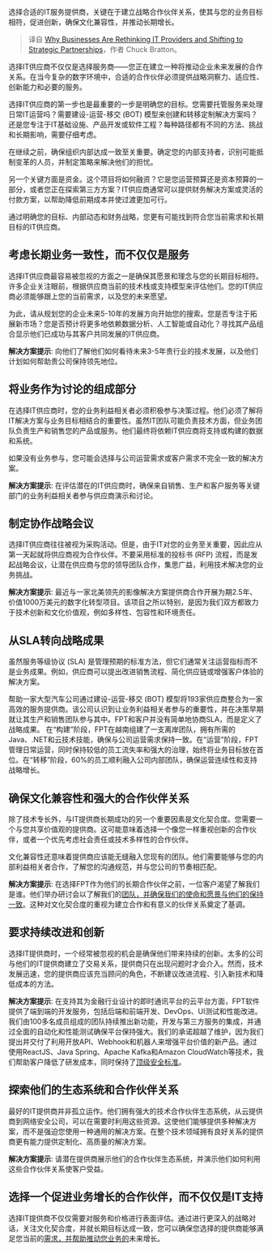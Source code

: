 
<!--
title: 企业为何重新思考 IT 提供商并转向战略合作伙伴关系
cover: https://cdn.thenewstack.io/media/2024/11/b7defd78-kirill-sh-evwwr6nmdf8-unsplash-scaled.jpg
-->

选择合适的IT服务提供商，关键在于建立战略合作伙伴关系，使其与您的业务目标相符，促进创新，确保文化兼容性，并推动长期增长。

> 译自 [Why Businesses Are Rethinking IT Providers and Shifting to Strategic Partnerships](https://thenewstack.io/why-businesses-are-rethinking-it-providers-and-shifting-to-strategic-partnerships/)，作者 Chuck Bratton。

选择IT供应商不仅仅是选择服务商——您正在建立一种将推动企业未来发展的合作关系。在当今复杂的数字环境中，合适的合作伙伴必须提供战略洞察力、适应性、创新能力和必要的服务。

选择IT供应商的第一步也是最重要的一步是明确您的目标。您需要托管服务来处理日常IT运营吗？需要建设-运营-移交 (BOT) 模型来创建和转移定制解决方案吗？还是您专注于IT基础设施、产品开发或软件工程？每种路径都有不同的方法、挑战和长期影响，需要仔细考虑。

在继续之前，确保组织内部达成一致至关重要。确定您的内部支持者，识别可能抵制变革的人员，并制定策略来解决他们的担忧。

另一个关键方面是资金。这个项目将如何融资？它是您运营预算还是资本预算的一部分，或者您正在探索第三方方案？IT供应商通常可以提供财务解决方案或灵活的付款方案，以帮助降低前期成本并使过渡更加可行。

通过明确您的目标、内部动态和财务战略，您更有可能找到符合您当前需求和长期目标的IT供应商。

## 考虑长期业务一致性，而不仅仅是服务
选择IT供应商最容易被忽视的方面之一是确保其愿景和理念与您的长期目标相符。许多企业关注眼前，根据供应商当前的技术栈或支持模型来评估他们。您的IT供应商必须能够跟上您的当前需求，以及您的未来愿望。

为此，请从规划您的企业未来5-10年的发展方向开始您的搜索。您是否专注于拓展新市场？您是否预计将更多地依赖数据分析、人工智能或自动化？寻找其产品组合显示他们已成功与其客户共同发展的IT供应商。

**解决方案提示**: 向他们了解他们如何看待未来3-5年贵行业的技术发展，以及他们计划如何帮助贵公司保持领先地位。

## 将业务作为讨论的组成部分
在选择IT供应商时，您的业务利益相关者必须积极参与决策过程。他们必须了解将IT解决方案与业务目标相结合的重要性。虽然IT团队可能负责技术方面，但业务团队负责生产和销售您的产品或服务。他们最终将依赖IT供应商将支持或构建的数据和系统。

如果没有业务参与，您可能会选择与公司运营需求或客户需求不完全一致的解决方案。

**解决方案提示**: 在评估潜在的IT供应商时，确保来自销售、生产和客户服务等关键部门的业务利益相关者参与供应商演示和讨论。

## 制定协作战略会议
选择IT供应商往往被视为采购活动。但是，由于IT对您的业务至关重要，因此应从第一天起就将供应商视为合作伙伴。不要采用标准的投标书 (RFP) 流程，而是发起战略会议，让潜在供应商与您的领导团队合作，集思广益，利用技术解决您的业务挑战。

**解决方案提示**: 最近与一家北美领先的影像解决方案提供商合作开展为期2.5年、价值1000万美元的数字化转型项目。该项目之所以特别，是因为我们双方都致力于技术创新和文化价值观，例如多样性、包容性和环境责任。

## 从SLA转向战略成果

虽然服务等级协议 (SLA) 是管理预期的标准方法，但它们通常关注运营指标而不是业务成果。例如，供应商可以提出改进销售流程、简化供应链或增强客户体验的解决方案。

帮助一家大型汽车公司通过建设-运营-移交 (BOT) 模型将193家供应商整合为一家高效的服务提供商。该公司认识到让业务利益相关者参与的重要性，并在决策早期就让其生产和销售团队参与其中。FPT和客户并没有简单地协商SLA，而是定义了战略成果。
在“构建”阶段，FPT在越南组建了一支离岸团队，拥有所需的Java、.NET和云技术技能，确保与公司运营需求保持一致。在“运营”阶段，FPT管理日常运营，同时保持较低的员工流失率和强大的治理，始终将业务目标放在首位。在“转移”阶段，60%的员工顺利融入公司内部团队，确保运营连续性和支持战略增长。

## 确保文化兼容性和强大的合作伙伴关系

除了技术专长外，与IT提供商长期成功的另一个重要因素是文化契合度。您需要一个与您共享价值观的提供商。这可能意味着选择一个像您一样重视创新的合作伙伴，或者一个优先考虑社会责任或技术多样性的合作伙伴。

文化兼容性还意味着提供商应该能无缝融入您现有的团队。他们需要能够与您的内部利益相关者合作，了解您的沟通规范，并与您公司的节奏相匹配。

**解决方案提示**: 在选择FPT作为他们的长期合作伙伴之前，一位客户渴望了解我们是谁。他们举办研讨会以了解我们的[团队，并确保我们的使命和愿景与他们的保持一致](https://thenewstack.io/entrepreneurship-for-engineers-why-team-alignment-matters/)。这种对文化契合度的重视为建立合作和有意义的伙伴关系奠定了基调。

## 要求持续改进和创新

选择IT提供商时，一个经常被忽视的机会是确保他们带来持续的创新。太多的公司与他们的IT提供商建立了交易关系，提供商只在出现问题时才会介入。然而，技术发展迅速，您的提供商应该充当顾问的角色，不断建议改进流程、引入新技术和降低成本的方法。

**解决方案提示**: 在支持其为金融行业设计的即时通讯平台的云平台方面，FPT软件提供了端到端的开发服务，包括后端和前端开发、DevOps、UI测试和性能改进。我们由100多名成员组成的团队持续推出新功能，开发与第三方服务的集成，并通过全面的自动化和性能测试确保平台保持强大。我们的承诺超越了维护，因为我们提出并交付了利用开放API、Webhook和机器人来增强平台价值的新产品。通过使用ReactJS、Java Spring、Apache Kafka和Amazon CloudWatch等技术，我们帮助客户降低了研发成本，同时保持了[顶级安全标准](https://fptsoftware.com/newsroom/news-and-press-releases/press-release/fpt-software-recognized-in-the-idc-marketscape-asia-pacific-mss-pss)。

## 探索他们的生态系统和合作伙伴关系

最好的IT提供商并非孤立运作。他们拥有强大的技术合作伙伴生态系统，从云提供商到网络安全公司，可以在需要时利用这些资源。这使他们能够提供多种解决方案，而不是强迫您使用一种通用的解决方案。在整个技术领域拥有良好关系的提供商更有能力提供定制化、高质量的解决方案。

**解决方案提示**: 请潜在提供商展示他们的合作伙伴生态系统，并演示他们如何利用这些合作伙伴关系使客户受益。

## 选择一个促进业务增长的合作伙伴，而不仅仅是IT支持

选择IT提供商不仅仅需要对服务和价格进行表面评估。通过进行更深入的战略对话，关注文化契合度，并就长期目标达成一致，您可以确保您选择的提供商能够满足您当前的[需求，并帮助推动您业务的](https://thenewstack.io/5-signs-your-business-needs-an-operations-intervention/)未来增长。
